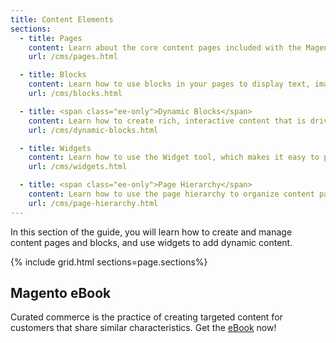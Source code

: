 ```yaml
---
title: Content Elements
sections:
  - title: Pages
    content: Learn about the core content pages included with the Magento demo store, as well as adding your own custom content pages.
    url: /cms/pages.html

  - title: Blocks
    content: Learn how to use blocks in your pages to display text, images, and embedded video, as well as dynamic information from a widget or other source.
    url: /cms/blocks.html

  - title: <span class="ee-only">Dynamic Blocks</span>
    content: Learn how to create rich, interactive content that is driven by logic from price rules and customer segments.
    url: /cms/dynamic-blocks.html

  - title: Widgets
    content: Learn how to use the Widget tool, which makes it easy to place existing content, such as blocks and interactive elements, almost anywhere in your store.
    url: /cms/widgets.html

  - title: <span class="ee-only">Page Hierarchy</span>
    content: Learn how to use the page hierarchy to organize content pages and add pagination, navigation, and menus.   
    url: /cms/page-hierarchy.html
---
```


In this section of the guide, you will learn how to create and manage content pages and blocks, and use widgets to add dynamic content.

{% include grid.html sections=page.sections%}

## Magento eBook

Curated commerce is the practice of creating targeted content for customers that share similar characteristics. Get the [eBook][1] now!

[1]: https://magento.com/resources/curated-commerce
